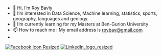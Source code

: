 - 👋 Hi, I’m Roy Bavly
- 👀 I’m interested in Data Science, Machine learning, statistics, sports, geography, languages and geology.
- 🌱 I’m currently learning for my Masters at Ben-Gurion University
- 📫 How to reach me : My email address is roybav@gmail.com
- <br />
[![Facebook Icon Resized](https://user-images.githubusercontent.com/92230953/182453376-c7c29d00-381f-491e-be48-1621df1fb166.png)][1]
[![LinkedIn_logo_resized](https://user-images.githubusercontent.com/92230953/182453784-def026a3-bc76-43b7-bb69-7d9d246bc7f2.png)][2]

[1]: https://www.facebook.com/roy.bavly
[2]: https://www.linkedin.com/in/roy-bavly-2ba428100
